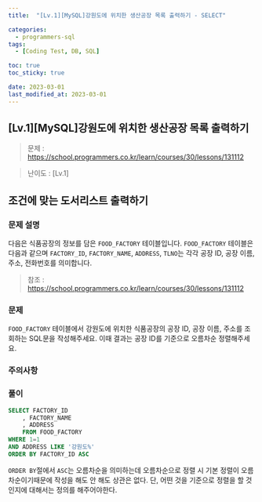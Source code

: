```yaml
---
title:  "[Lv.1][MySQL]강원도에 위치한 생산공장 목록 출력하기 - SELECT" 

categories:
  - programmers-sql
tags:
  - [Coding Test, DB, SQL]

toc: true
toc_sticky: true

date: 2023-03-01
last_modified_at: 2023-03-01
---
```

[Lv.1][MySQL]강원도에 위치한 생산공장 목록 출력하기
---
> 문제 : <https://school.programmers.co.kr/learn/courses/30/lessons/131112>

> 난이도 : [Lv.1]
  
## 조건에 맞는 도서리스트 출력하기

### 문제 설명

다음은 식품공장의 정보를 담은 `FOOD_FACTORY` 테이블입니다. `FOOD_FACTORY` 테이블은 다음과 같으며 `FACTORY_ID`, `FACTORY_NAME`, `ADDRESS`, `TLNO`는 각각 공장 ID, 공장 이름, 주소, 전화번호를 의미합니다.
> 참조 : <https://school.programmers.co.kr/learn/courses/30/lessons/131112>

### 문제

`FOOD_FACTORY` 테이블에서 강원도에 위치한 식품공장의 공장 ID, 공장 이름, 주소를 조회하는 SQL문을 작성해주세요. 이때 결과는 공장 ID를 기준으로 오름차순 정렬해주세요.

### 주의사항

### 풀이

```sql
SELECT FACTORY_ID
    , FACTORY_NAME
    , ADDRESS
    FROM FOOD_FACTORY
WHERE 1=1
AND ADDRESS LIKE '강원도%'
ORDER BY FACTORY_ID ASC
```

`ORDER BY`절에서 `ASC`는 오름차순을 의미하는데 오름차순으로 정렬 시 기본 정렬이 오름차순이기때문에 작성을 해도 안 해도 상관은 없다. 단, 어떤 것을 기준으로 정렬을 할 것인지에 대해서는 정의를 해주어야한다.
